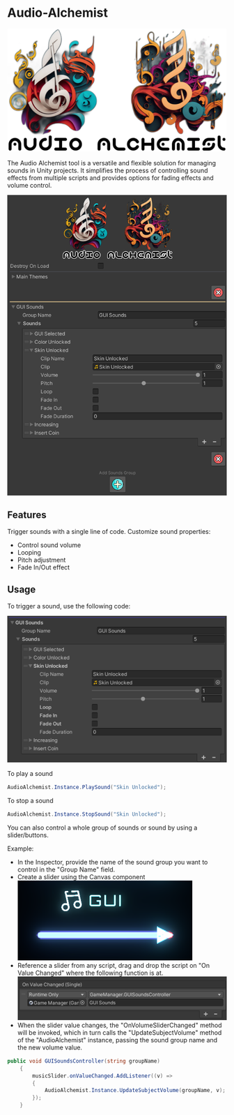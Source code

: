 # Audio-Alchemist

<img src="/Assets/Editor/AudioAlchemist/HeaderImage.png" alt="Audio Alchemist Icon">

The Audio Alchemist tool is a versatile and flexible solution for managing sounds in Unity projects. It simplifies the process of controlling sound effects from multiple scripts and provides options for fading effects and volume control.

<img src="/Assets/Editor/Docs/Audio%20alchemist%20Overview.png" alt="Overview">

## Features

Trigger sounds with a single line of code.
Customize sound properties:

<ul>
  <li>Control sound volume</li>
  <li>Looping</li>
  <li>Pitch adjustment</li>
  <li>Fade In/Out effect</li>
</ul>

## Usage

To trigger a sound, use the following code:

<img src="/Assets/Editor/Docs/Skin%20Unlock%20Sound.png" alt="Overview sound">

<p>To play a sound</p>

```csharp
AudioAlchemist.Instance.PlaySound("Skin Unlocked");
```

<p>To stop a sound</p>

```csharp
AudioAlchemist.Instance.StopSound("Skin Unlocked");
```

You can also control a whole group of sounds or sound by using a slider/buttons.

Example:

<ul>
  <li>In the Inspector, provide the name of the sound group you want to control in the "Group Name" field.</li>
  <li>Create a slider using the Canvas component</li>
  <img src="/Assets/Editor/Docs/GUI%20Slider.png" alt="GUI Slider Component">
  <li>Reference a slider from any script, drag and drop the script on "On Value Changed" where the following function is at.</li>
  <img src="/Assets/Editor/Docs/GUI%20Sliders%20Controller.png" alt="GUI Slider On Value Change">
  <li>When the slider value changes, the "OnVolumeSliderChanged" method will be invoked, which in turn calls the "UpdateSubjectVolume" method of the "AudioAlchemist" instance, passing the sound group name and the new volume value.</li>
</ul>

```csharp
public void GUISoundsController(string groupName)
    {
        musicSlider.onValueChanged.AddListener((v) =>
        {
            AudioAlchemist.Instance.UpdateSubjectVolume(groupName, v);
        });
    }
```
